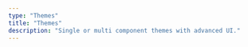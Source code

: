 ```yaml
---
type: "Themes"
title: "Themes"
description: "Single or multi component themes with advanced UI."
---
```

